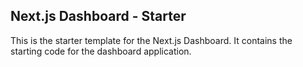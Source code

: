 ## Next.js Dashboard - Starter

This is the starter template for the Next.js Dashboard. It contains the starting code for the dashboard application.
